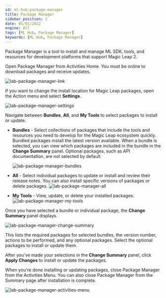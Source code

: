```yaml
---
id: ml-hub-package-manager
title: Package Manager
sidebar_position: 2
date: 05/01/2022
engine: All
tags: [ML Hub, Package Manager]
keywords: [ML Hub, Package Manager]
---
```


Package Manager is a tool to install and manage ML SDK, tools, and resources for development platforms that support Magic Leap 2.

Open Package Manager from Activities Home. You must be online to download packages and receive updates.

![lab-package-manager-link](/img/ml-hub/package_manager_link.png)

If you want to change the install location for Magic Leap packages, open the Action menu and select **Settings**.

![lab-package-manager-settings](/img/ml-hub/package_manager_settings.png)

Navigate between **Bundles**, **All**, and **My Tools** to select packages to install or update.

- **Bundles** - Select collections of packages that include the tools and resources you need to develop for the Magic Leap ecosystem quickly. Bundled packages install the latest version available. When a bundle is selected, you can view which packages are included in the bundle in the **Change Summary** panel. Optional packages, such as API documentation, are not selected by default.

   ![lab-package-manager-bundles](/img/ml-hub/ml_hub_package_bundles.png)

- **All** - Select individual packages to update or install and review their release notes. You can also install specific versions of packages or delete packages.
   ![lab-package-manager-all](/img/ml-hub/ml_hub_packages_all.png)

- **My Tools** - View, update, or delete your installed packages.
   ![lab-package-manager-my-tools](/img/ml-hub/ml_hub_my_tools.png)

Once you have selected a bundle or individual package, the **Change Summary** panel displays.

![lab-package-manager-change-summary](/img/ml-hub/ml_hub_change_summary.png)

This lists the required packages for selected bundles, the version number, actions to be performed, and any optional packages. Select the optional packages to install or update them.

After you've made your selections in the **Change Summary** panel, click **Apply Changes** to install or update the packages.

When you're done installing or updating packages, close Package Manager from the Activities Menu. You can also close Package Manager from the Summary page after installation is complete.

![lab-package-manager-activities-menu](/img/ml-hub/ml_hub_exit_package.png)
